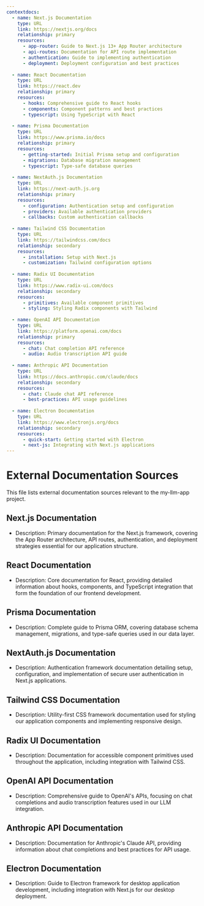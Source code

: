 ```yaml
---
contextdocs:
  - name: Next.js Documentation
    type: URL
    link: https://nextjs.org/docs
    relationship: primary
    resources:
      - app-router: Guide to Next.js 13+ App Router architecture
      - api-routes: Documentation for API route implementation
      - authentication: Guide to implementing authentication
      - deployment: Deployment configuration and best practices
  
  - name: React Documentation
    type: URL
    link: https://react.dev
    relationship: primary
    resources:
      - hooks: Comprehensive guide to React hooks
      - components: Component patterns and best practices
      - typescript: Using TypeScript with React
  
  - name: Prisma Documentation
    type: URL
    link: https://www.prisma.io/docs
    relationship: primary
    resources:
      - getting-started: Initial Prisma setup and configuration
      - migrations: Database migration management
      - typescript: Type-safe database queries
  
  - name: NextAuth.js Documentation
    type: URL
    link: https://next-auth.js.org
    relationship: primary
    resources:
      - configuration: Authentication setup and configuration
      - providers: Available authentication providers
      - callbacks: Custom authentication callbacks
  
  - name: Tailwind CSS Documentation
    type: URL
    link: https://tailwindcss.com/docs
    relationship: secondary
    resources:
      - installation: Setup with Next.js
      - customization: Tailwind configuration options
  
  - name: Radix UI Documentation
    type: URL
    link: https://www.radix-ui.com/docs
    relationship: secondary
    resources:
      - primitives: Available component primitives
      - styling: Styling Radix components with Tailwind
  
  - name: OpenAI API Documentation
    type: URL
    link: https://platform.openai.com/docs
    relationship: primary
    resources:
      - chat: Chat completion API reference
      - audio: Audio transcription API guide
  
  - name: Anthropic API Documentation
    type: URL
    link: https://docs.anthropic.com/claude/docs
    relationship: secondary
    resources:
      - chat: Claude chat API reference
      - best-practices: API usage guidelines
  
  - name: Electron Documentation
    type: URL
    link: https://www.electronjs.org/docs
    relationship: secondary
    resources:
      - quick-start: Getting started with Electron
      - next-js: Integrating with Next.js applications
---
```


# External Documentation Sources

This file lists external documentation sources relevant to the my-llm-app project.

## Next.js Documentation
- Description: Primary documentation for the Next.js framework, covering the App Router architecture, API routes, authentication, and deployment strategies essential for our application structure.

## React Documentation
- Description: Core documentation for React, providing detailed information about hooks, components, and TypeScript integration that form the foundation of our frontend development.

## Prisma Documentation
- Description: Complete guide to Prisma ORM, covering database schema management, migrations, and type-safe queries used in our data layer.

## NextAuth.js Documentation
- Description: Authentication framework documentation detailing setup, configuration, and implementation of secure user authentication in Next.js applications.

## Tailwind CSS Documentation
- Description: Utility-first CSS framework documentation used for styling our application components and implementing responsive design.

## Radix UI Documentation
- Description: Documentation for accessible component primitives used throughout the application, including integration with Tailwind CSS.

## OpenAI API Documentation
- Description: Comprehensive guide to OpenAI's APIs, focusing on chat completions and audio transcription features used in our LLM integration.

## Anthropic API Documentation
- Description: Documentation for Anthropic's Claude API, providing information about chat completions and best practices for API usage.

## Electron Documentation
- Description: Guide to Electron framework for desktop application development, including integration with Next.js for our desktop deployment.
